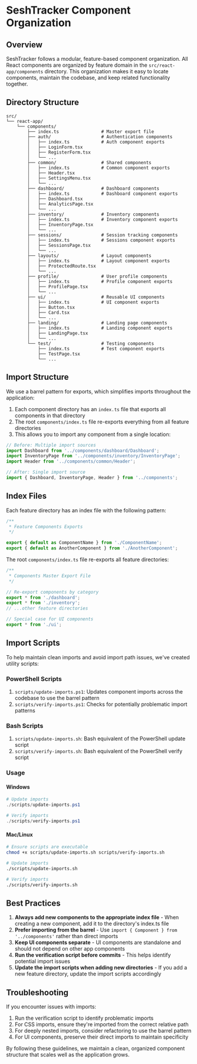 # SeshTracker Component Organization

## Overview

SeshTracker follows a modular, feature-based component organization. All React components are organized by feature domain in the `src/react-app/components` directory. This organization makes it easy to locate components, maintain the codebase, and keep related functionality together.

## Directory Structure

```
src/
└── react-app/
    └── components/
        ├── index.ts                # Master export file
        ├── auth/                   # Authentication components
        │   ├── index.ts            # Auth component exports
        │   ├── LoginForm.tsx
        │   ├── RegisterForm.tsx
        │   └── ...
        ├── common/                 # Shared components
        │   ├── index.ts            # Common component exports
        │   ├── Header.tsx
        │   ├── SettingsMenu.tsx
        │   └── ...
        ├── dashboard/              # Dashboard components
        │   ├── index.ts            # Dashboard component exports
        │   ├── Dashboard.tsx
        │   ├── AnalyticsPage.tsx
        │   └── ...
        ├── inventory/              # Inventory components
        │   ├── index.ts            # Inventory component exports
        │   ├── InventoryPage.tsx
        │   └── ...
        ├── sessions/               # Session tracking components
        │   ├── index.ts            # Sessions component exports
        │   ├── SessionsPage.tsx
        │   └── ...
        ├── layouts/                # Layout components
        │   ├── index.ts            # Layout component exports
        │   ├── ProtectedRoute.tsx
        │   └── ...
        ├── profile/                # User profile components
        │   ├── index.ts            # Profile component exports
        │   ├── ProfilePage.tsx
        │   └── ...
        ├── ui/                     # Reusable UI components
        │   ├── index.ts            # UI component exports
        │   ├── Button.tsx
        │   ├── Card.tsx
        │   └── ...
        ├── landing/                # Landing page components
        │   ├── index.ts            # Landing component exports
        │   ├── LandingPage.tsx
        │   └── ...
        └── test/                   # Testing components
            ├── index.ts            # Test component exports
            ├── TestPage.tsx
            └── ...
```

## Import Structure

We use a barrel pattern for exports, which simplifies imports throughout the application:

1. Each component directory has an `index.ts` file that exports all components in that directory
2. The root `components/index.ts` file re-exports everything from all feature directories
3. This allows you to import any component from a single location:

```typescript
// Before: Multiple import sources
import Dashboard from '../components/dashboard/Dashboard';
import InventoryPage from '../components/inventory/InventoryPage';
import Header from '../components/common/Header';

// After: Single import source
import { Dashboard, InventoryPage, Header } from '../components';
```

## Index Files

Each feature directory has an index file with the following pattern:

```typescript
/**
 * Feature Components Exports
 */

export { default as ComponentName } from './ComponentName';
export { default as AnotherComponent } from './AnotherComponent';
```

The root `components/index.ts` file re-exports all feature directories:

```typescript
/**
 * Components Master Export File
 */

// Re-export components by category
export * from './dashboard';
export * from './inventory';
// ...other feature directories

// Special case for UI components
export * from './ui';
```

## Import Scripts

To help maintain clean imports and avoid import path issues, we've created utility scripts:

### PowerShell Scripts

1. `scripts/update-imports.ps1`: Updates component imports across the codebase to use the barrel pattern
2. `scripts/verify-imports.ps1`: Checks for potentially problematic import patterns

### Bash Scripts

1. `scripts/update-imports.sh`: Bash equivalent of the PowerShell update script
2. `scripts/verify-imports.sh`: Bash equivalent of the PowerShell verify script

### Usage

#### Windows

```powershell
# Update imports
./scripts/update-imports.ps1

# Verify imports
./scripts/verify-imports.ps1
```

#### Mac/Linux

```bash
# Ensure scripts are executable
chmod +x scripts/update-imports.sh scripts/verify-imports.sh

# Update imports
./scripts/update-imports.sh

# Verify imports
./scripts/verify-imports.sh
```

## Best Practices

1. **Always add new components to the appropriate index file** - When creating a new component, add it to the directory's index.ts file
2. **Prefer importing from the barrel** - Use `import { Component } from '../components'` rather than direct imports
3. **Keep UI components separate** - UI components are standalone and should not depend on other app components
4. **Run the verification script before commits** - This helps identify potential import issues
5. **Update the import scripts when adding new directories** - If you add a new feature directory, update the import scripts accordingly

## Troubleshooting

If you encounter issues with imports:

1. Run the verification script to identify problematic imports
2. For CSS imports, ensure they're imported from the correct relative path
3. For deeply nested imports, consider refactoring to use the barrel pattern
4. For UI components, preserve their direct imports to maintain specificity

By following these guidelines, we maintain a clean, organized component structure that scales well as the application grows. 